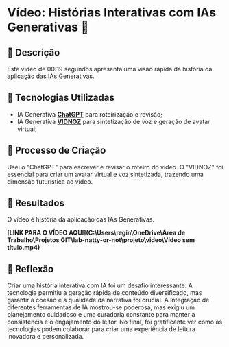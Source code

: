 # Vídeo: Histórias Interativas com IAs Generativas 🎥

## 📒 Descrição
Este vídeo de 00:19 segundos apresenta uma visão rápida da história da aplicação das IAs Generativas.

## 🤖 Tecnologias Utilizadas
- IA Generativa **[ChatGPT](https://chat.openai.com)** para roteirização e revisão;
- IA Generativa **[VIDNOZ](https://aiapp-pt.vidnoz.com/)** para sintetização de voz e geração de avatar virtual;

## 🧐 Processo de Criação
Usei o "ChatGPT" para escrever e revisar o roteiro do vídeo. O "VIDNOZ" foi essencial para criar um avatar virtual e voz sintetizada,
trazendo uma dimensão futurística ao vídeo.

## 🚀 Resultados
O vídeo é história da aplicação das IAs Generativas.

**[LINK PARA O VÍDEO AQUI](C:\Users\regin\OneDrive\Área de Trabalho\Projetos GIT\lab-natty-or-not\projeto\video\Vídeo sem título.mp4)**

## 💭 Reflexão
Criar uma história interativa com IA foi um desafio interessante. A tecnologia permitiu a geração rápida de conteúdo diversificado, mas garantir 
a coesão e a qualidade da narrativa foi crucial. A integração de diferentes ferramentas de IA mostrou-se poderosa, mas exigiu um planejamento 
cuidadoso e uma curadoria constante para manter a consistência e o engajamento do leitor. No final, foi gratificante ver como as tecnologias podem 
colaborar para criar uma experiência de leitura inovadora e personalizada.
